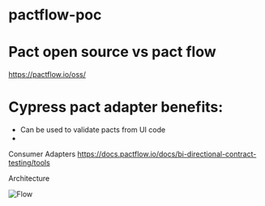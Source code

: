 # pactflow-poc


# Pact open source vs pact flow

https://pactflow.io/oss/


# Cypress pact adapter benefits:

- Can be used to validate pacts from UI code
- 


Consumer Adapters
https://docs.pactflow.io/docs/bi-directional-contract-testing/tools


Architecture

![Flow](https://docs.pactflow.io/assets/images/1-bi-directional-consumer-testing-scope-cce3345100bf1a67a2e9352f43417222.png)

